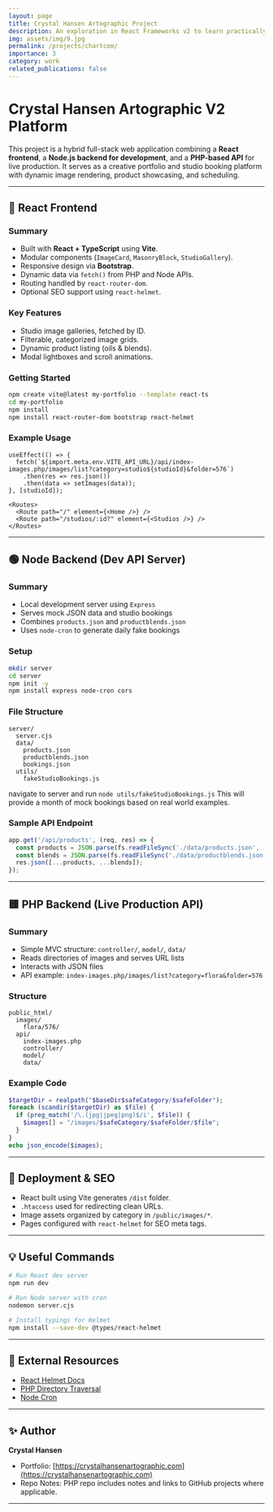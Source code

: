 ```yaml
---
layout: page
title: Crystal Hansen Artographic Project
description: An exploration in React Frameworks v2 to learn practically with an html site and includes.
img: assets/img/9.jpg
permalink: /projects/chartcom/
importance: 3
category: work
related_publications: false
---
```


# Crystal Hansen Artographic V2 Platform

This project is a hybrid full-stack web application combining a **React frontend**, a **Node.js backend for development**, and a **PHP-based API** for live production. It serves as a creative portfolio and studio booking platform with dynamic image rendering, product showcasing, and scheduling.

---

## 🚀 React Frontend

### Summary

- Built with **React + TypeScript** using **Vite**.
- Modular components (`ImageCard`, `MasonryBlock`, `StudioGallery`).
- Responsive design via **Bootstrap**.
- Dynamic data via `fetch()` from PHP and Node APIs.
- Routing handled by `react-router-dom`.
- Optional SEO support using `react-helmet`.

### Key Features

- Studio image galleries, fetched by ID.
- Filterable, categorized image grids.
- Dynamic product listing (oils & blends).
- Modal lightboxes and scroll animations.

### Getting Started

```bash
npm create vite@latest my-portfolio --template react-ts
cd my-portfolio
npm install
npm install react-router-dom bootstrap react-helmet
```

### Example Usage

```tsx
useEffect(() => {
  fetch(`${import.meta.env.VITE_API_URL}/api/index-images.php/images/list?category=studio${studioId}&folder=576`)
    .then(res => res.json())
    .then(data => setImages(data));
}, [studioId]);
```

```tsx
<Routes>
  <Route path="/" element={<Home />} />
  <Route path="/studios/:id?" element={<Studios />} />
</Routes>
```

---

## 🟢 Node Backend (Dev API Server)

### Summary

- Local development server using `Express`
- Serves mock JSON data and studio bookings
- Combines `products.json` and `productblends.json`
- Uses `node-cron` to generate daily fake bookings

### Setup

```bash
mkdir server
cd server
npm init -y
npm install express node-cron cors
```

### File Structure

```
server/
  server.cjs
  data/
    products.json
    productblends.json
    bookings.json
  utils/
    fakeStudioBookings.js
```
navigate to server and run `node utils/fakeStudioBookings.js`
This will provide a month of mock bookings based on real world examples.


### Sample API Endpoint

```js
app.get('/api/products', (req, res) => {
  const products = JSON.parse(fs.readFileSync('./data/products.json', 'utf8'));
  const blends = JSON.parse(fs.readFileSync('./data/productblends.json', 'utf8'));
  res.json([...products, ...blends]);
});
```

---

## 🟨 PHP Backend (Live Production API)

### Summary

- Simple MVC structure: `controller/`, `model/`, `data/`
- Reads directories of images and serves URL lists
- Interacts with JSON files
- API example: `index-images.php/images/list?category=flora&folder=576`

### Structure

```
public_html/
  images/
    flora/576/
  api/
    index-images.php
    controller/
    model/
    data/
```

### Example Code

```php
$targetDir = realpath("$baseDir$safeCategory/$safeFolder");
foreach (scandir($targetDir) as $file) {
  if (preg_match('/\.(jpg|jpeg|png)$/i', $file)) {
    $images[] = "/images/$safeCategory/$safeFolder/$file";
  }
}
echo json_encode($images);
```

---

## 📎 Deployment & SEO

- React built using Vite generates `/dist` folder.
- `.htaccess` used for redirecting clean URLs.
- Image assets organized by category in `/public/images/*`.
- Pages configured with `react-helmet` for SEO meta tags.

---

## 💡 Useful Commands

```bash
# Run React dev server
npm run dev

# Run Node server with cron
nodemon server.cjs

# Install typings for Helmet
npm install --save-dev @types/react-helmet
```

---

## 🔗 External Resources

- [React Helmet Docs](https://github.com/nfl/react-helmet)
- [PHP Directory Traversal](https://www.php.net/manual/en/function.scandir.php)
- [Node Cron](https://www.npmjs.com/package/node-cron)

---

## ✨ Author

**Crystal Hansen**

- Portfolio: [https://crystalhansenartographic.com](https://crystalhansenartographic.com)
- Repo Notes: PHP repo includes notes and links to GitHub projects where applicable.

---


